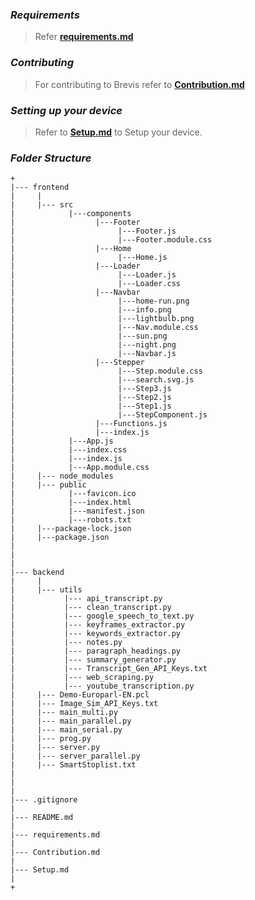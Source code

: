 ### *Requirements*

> Refer [**requirements.md**](https://github.com/rahulmakhija30/brevis/blob/Version-2.0/requirements.md)

### *Contributing*
>For contributing to Brevis refer to [**Contribution.md**](https://github.com/rahulmakhija30/brevis/blob/Version-2.0/Contribution.md)

### *Setting up your device*
>Refer to [**Setup.md**](https://github.com/rahulmakhija30/brevis/blob/Version-2.0/Setup.md) to Setup your device.

### *Folder Structure*
```
+
|--- frontend
|     |
|     |--- src
|            |---components
|                  |---Footer
|                       |---Footer.js
|                       |---Footer.module.css
|                  |---Home
|                       |---Home.js
|                  |---Loader
|                       |---Loader.js
|                       |---Loader.css
|                  |---Navbar
|                       |---home-run.png
|                       |---info.png
|                       |---lightbulb.png
|                       |---Nav.module.css
|                       |---sun.png
|                       |---night.png
|                       |---Navbar.js
|                  |---Stepper
|                       |---Step.module.css
|                       |---search.svg.js
|                       |---Step3.js
|                       |---Step2.js
|                       |---Step1.js
|                       |---StepComponent.js
|                  |---Functions.js
|                  |---index.js
|            |---App.js
|            |---index.css
|            |---index.js
|            |---App.module.css
|     |--- node_modules
|     |--- public
|            |---favicon.ico
|            |---index.html
|            |---manifest.json
|            |---robots.txt
|     |---package-lock.json
|     |---package.json
|
|
|
|--- backend
|     |
|     |--- utils
|           |--- api_transcript.py
|           |--- clean_transcript.py
|           |--- google_speech_to_text.py
|           |--- keyframes_extractor.py
|           |--- keywords_extractor.py
|           |--- notes.py
|           |--- paragraph_headings.py
|           |--- summary_generator.py
|           |--- Transcript_Gen_API_Keys.txt
|           |--- web_scraping.py
|           |--- youtube_transcription.py
|     |--- Demo-Europarl-EN.pcl
|     |--- Image_Sim_API_Keys.txt
|     |--- main_multi.py
|     |--- main_parallel.py
|     |--- main_serial.py
|     |--- prog.py
|     |--- server.py
|     |--- server_parallel.py
|     |--- SmartStoplist.txt
|
|
|
|--- .gitignore
|
|--- README.md
|
|--- requirements.md
|
|--- Contribution.md
|
|--- Setup.md
|
+

```
